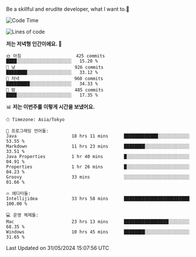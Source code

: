 Be a skillful and erudite developer, what I want to.👶

<!--START_SECTION:waka-->
![Code Time](http://img.shields.io/badge/Code%20Time-859%20hrs%2015%20mins-blue)

![Lines of code](https://img.shields.io/badge/%EC%A0%80%EB%8A%94%20%EC%97%AC%ED%83%9C%EA%B9%8C%EC%A7%80%20-2.1%20million%20%EC%A4%84%EC%9D%98%20%EC%BD%94%EB%93%9C%EB%A5%BC%20%EC%9E%91%EC%84%B1%ED%96%88%EC%96%B4%EC%9A%94.-blue)

**저는 저녁형 인간이에요. 🦉** 

```text
🌞 아침                     425 commits         ████░░░░░░░░░░░░░░░░░░░░░   15.20 % 
🌆 낮　                     926 commits         ████████░░░░░░░░░░░░░░░░░   33.12 % 
🌃 저녁                     960 commits         █████████░░░░░░░░░░░░░░░░   34.33 % 
🌙 밤　                     485 commits         ████░░░░░░░░░░░░░░░░░░░░░   17.35 % 
```


📊 **저는 이번주를 이렇게 시간을 보냈어요.** 

```text
🕑︎ Timezone: Asia/Tokyo

💬 프로그래밍 언어들: 
Java                     18 hrs 11 mins      █████████████░░░░░░░░░░░░   53.55 % 
Markdown                 11 hrs 23 mins      ████████░░░░░░░░░░░░░░░░░   33.51 % 
Java Properties          1 hr 40 mins        █░░░░░░░░░░░░░░░░░░░░░░░░   04.91 % 
Properties               1 hr 26 mins        █░░░░░░░░░░░░░░░░░░░░░░░░   04.23 % 
Groovy                   33 mins             ░░░░░░░░░░░░░░░░░░░░░░░░░   01.66 % 

🔥 에디터들: 
Intellijidea             33 hrs 58 mins      █████████████████████████   100.00 % 

💻 운영 체제들: 
Mac                      23 hrs 13 mins      █████████████████░░░░░░░░   68.35 % 
Windows                  10 hrs 45 mins      ████████░░░░░░░░░░░░░░░░░   31.65 % 
```


 Last Updated on 31/05/2024 15:07:56 UTC
<!--END_SECTION:waka-->
